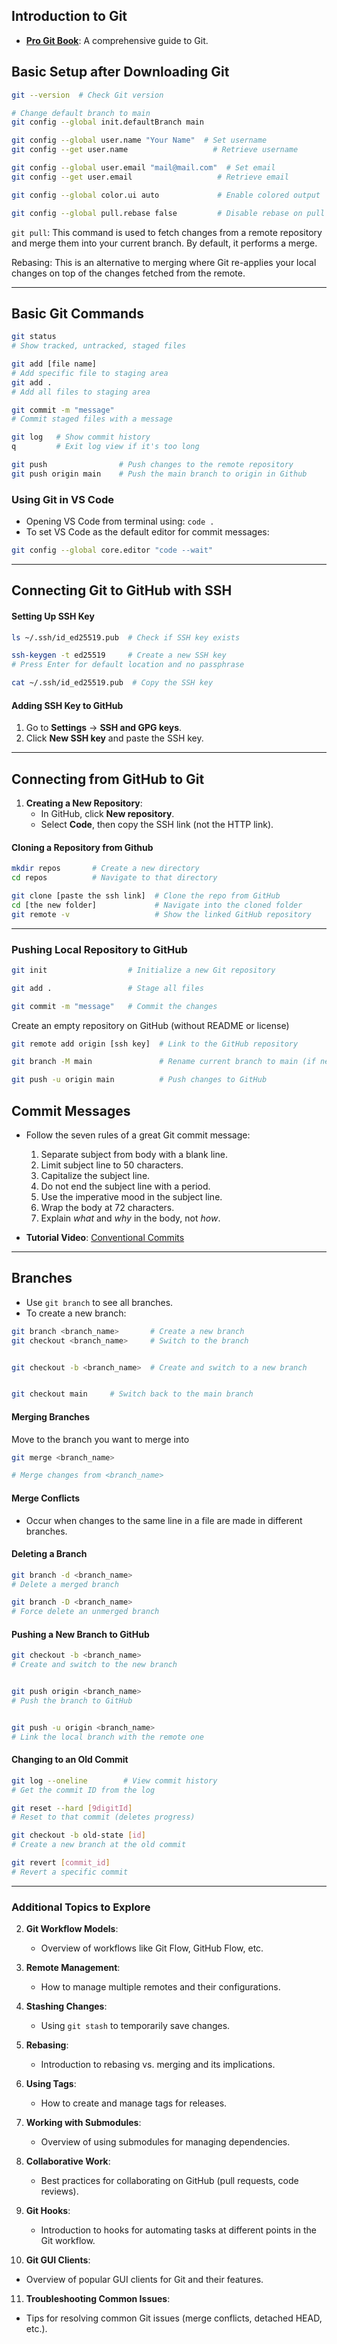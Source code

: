 
## Introduction to Git
- **[Pro Git Book](https://git-scm.com/book/en/v2/Getting-Started-About-Version-Control)**: A comprehensive guide to Git.

## Basic Setup after Downloading Git

```bash
git --version  # Check Git version

# Change default branch to main
git config --global init.defaultBranch main

git config --global user.name "Your Name"  # Set username
git config --get user.name                   # Retrieve username

git config --global user.email "mail@mail.com"  # Set email
git config --get user.email                   # Retrieve email

git config --global color.ui auto             # Enable colored output

git config --global pull.rebase false         # Disable rebase on pull
```

`git pull`: This command is used to fetch changes from a remote repository and merge them into your current branch. By default, it performs a merge.

Rebasing: This is an alternative to merging where Git re-applies your local changes on top of the changes fetched from the remote.

___

## Basic Git Commands

```bash
git status       
# Show tracked, untracked, staged files

git add [file name]       
# Add specific file to staging area
git add .                 
# Add all files to staging area

git commit -m "message"   
# Commit staged files with a message

git log   # Show commit history
q         # Exit log view if it's too long

git push                # Push changes to the remote repository
git push origin main    # Push the main branch to origin in Github
```

### Using Git in VS Code

- Opening VS Code from terminal using: `code .`
- To set VS Code as the default editor for commit messages:
```bash
git config --global core.editor "code --wait"
```

___

## Connecting Git to GitHub with SSH

#### Setting Up SSH Key
```bash
ls ~/.ssh/id_ed25519.pub  # Check if SSH key exists

ssh-keygen -t ed25519     # Create a new SSH key
# Press Enter for default location and no passphrase

cat ~/.ssh/id_ed25519.pub  # Copy the SSH key
```

#### Adding SSH Key to GitHub

1. Go to **Settings** → **SSH and GPG keys**.
2. Click **New SSH key** and paste the SSH key.

____

## Connecting from GitHub to Git

1. **Creating a New Repository**:
   - In GitHub, click **New repository**.
   - Select **Code**, then copy the SSH link (not the HTTP link).

#### Cloning a Repository from Github

```bash
mkdir repos       # Create a new directory
cd repos          # Navigate to that directory

git clone [paste the ssh link]  # Clone the repo from GitHub
cd [the new folder]             # Navigate into the cloned folder
git remote -v                   # Show the linked GitHub repository
```

____

### Pushing Local Repository to GitHub

```bash
git init                  # Initialize a new Git repository

git add .                 # Stage all files

git commit -m "message"   # Commit the changes
```

Create an empty repository on GitHub (without README or license)
```bash
git remote add origin [ssh key]  # Link to the GitHub repository

git branch -M main               # Rename current branch to main (if necessary)

git push -u origin main          # Push changes to GitHub
```

## Commit Messages

- Follow the seven rules of a great Git commit message:
  1. Separate subject from body with a blank line.
  2. Limit subject line to 50 characters.
  3. Capitalize the subject line.
  4. Do not end the subject line with a period.
  5. Use the imperative mood in the subject line.
  6. Wrap the body at 72 characters.
  7. Explain _what_ and _why_ in the body, not _how_.

- **Tutorial Video**: [Conventional Commits](https://www.youtube.com/watch?v=OJqUWvmf4gg)

____

## Branches

- Use `git branch` to see all branches.
- To create a new branch:
```bash
git branch <branch_name>       # Create a new branch
git checkout <branch_name>     # Switch to the branch


git checkout -b <branch_name>  # Create and switch to a new branch


git checkout main     # Switch back to the main branch
```

#### Merging Branches

Move to the branch you want to merge into
```bash 
git merge <branch_name>  

# Merge changes from <branch_name>
```

#### Merge Conflicts

- Occur when changes to the same line in a file are made in different branches.

#### Deleting a Branch

```bash
git branch -d <branch_name>  
# Delete a merged branch

git branch -D <branch_name>  
# Force delete an unmerged branch
```

#### Pushing a New Branch to GitHub

```bash
git checkout -b <branch_name>    
# Create and switch to the new branch


git push origin <branch_name>     
# Push the branch to GitHub


git push -u origin <branch_name>  
# Link the local branch with the remote one
```

#### Changing to an Old Commit

```bash
git log --oneline        # View commit history
# Get the commit ID from the log

git reset --hard [9digitId]       
# Reset to that commit (deletes progress)

git checkout -b old-state [id]    
# Create a new branch at the old commit

git revert [commit_id]             
# Revert a specific commit
```

---

### Additional Topics to Explore

2. **Git Workflow Models**:
   - Overview of workflows like Git Flow, GitHub Flow, etc.

3. **Remote Management**:
   - How to manage multiple remotes and their configurations.

4. **Stashing Changes**:
   - Using `git stash` to temporarily save changes.

5. **Rebasing**:
   - Introduction to rebasing vs. merging and its implications.

6. **Using Tags**:
   - How to create and manage tags for releases.

7. **Working with Submodules**:
   - Overview of using submodules for managing dependencies.

8. **Collaborative Work**:
   - Best practices for collaborating on GitHub (pull requests, code reviews).

9. **Git Hooks**:
   - Introduction to hooks for automating tasks at different points in the Git workflow.

10. **Git GUI Clients**:
   - Overview of popular GUI clients for Git and their features.

11. **Troubleshooting Common Issues**:
   - Tips for resolving common Git issues (merge conflicts, detached HEAD, etc.).
